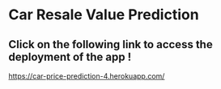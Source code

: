 # Car Resale Value Prediction

## Click on the following link to access the deployment of the app !

https://car-price-prediction-4.herokuapp.com/
